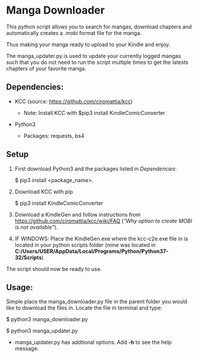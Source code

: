 # Manga Downloader
This python script allows you to search for mangas, download chapters and automatically creates a .mobi format file for the manga.

Thus making your manga ready to upload to your Kindle and enjoy.

The manga_updater.py is used to update your currently logged mangas such that you do not need to run the script multiple times to get the latests chapters of your favorite manga.

## Dependencies:
* KCC (source: https://github.com/ciromattia/kcc)
  *  Note: Install KCC with $pip3 install KindleComicConverter 

* Python3
  * Packages: requests, bs4

## Setup
1. First download Python3 and the packages listed in *Dependencies*:

    $ pip3 install <package_name>.  

2. Download KCC with pip

    $ pip3 install KindleComicConverter

3. Download a KindleGen and follow instructions from https://github.com/ciromattia/kcc/wiki/FAQ (*"Why option to create MOBI is not available"*).

4. IF WINDOWS: Place the KindleGen.exe where the kcc-c2e.exe file in is located in your python scripts folder (mine was located in **C:/Users/USER/AppData/Local/Programs/Python/Python37-32/Scripts**)

The script should now be ready to use. 

## Usage:
Simple place the manga_downloader.py file in the parent folder you would like to download the files in. Locate the file in terminal and type:

$ python3 manga_downloader.py

$ python3 manga_updater.py


* manga_updater.py has addtional options. Add **-h** to see the help message.
